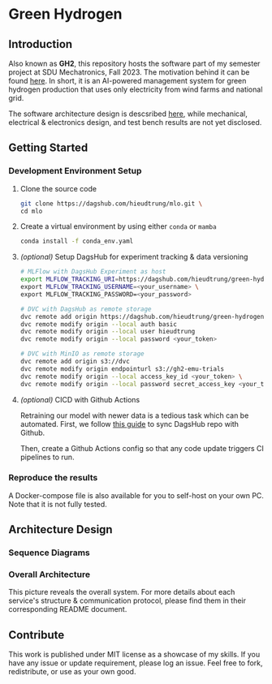 # Green Hydrogen

## Introduction

Also known as **GH2**, this repository hosts the software part of my semester project at SDU Mechatronics, Fall 2023. The motivation behind it can be found [here](https://www.notion.so/hdtcollab/Green-Hydrogen-bb72d77625bd4cf4a076ea8007fbf551?pvs=4
). In short, it is an AI-powered management system for green hydrogen production that uses only electricity from wind farms and national grid.

The software architecture design is descsribed [here](#architecture-design), while mechanical, electrical & electronics design, and test bench results are not yet disclosed.

## Getting Started

### Development Environment Setup

1. Clone the source code

    ```bash
    git clone https://dagshub.com/hieudtrung/mlo.git \
    cd mlo
    ```

2. Create a virtual environment
    by using either `conda` or `mamba`

    ```bash
    conda install -f conda_env.yaml
    ```

3. *(optional)* Setup DagsHub for experiment tracking & data versioning

    ```bash
    # MLFlow with DagsHub Experiment as host
    export MLFLOW_TRACKING_URI=https://dagshub.com/hieudtrung/green-hydrogen-gh2.mlflow \
    export MLFLOW_TRACKING_USERNAME=<your_username> \
    export MLFLOW_TRACKING_PASSWORD=<your_password>

    # DVC with DagsHub as remote storage
    dvc remote add origin https://dagshub.com/hieudtrung/green-hydrogen-gh2.dvc
    dvc remote modify origin --local auth basic 
    dvc remote modify origin --local user hieudtrung 
    dvc remote modify origin --local password <your_token>

    # DVC with MinIO as remote storage
    dvc remote add origin s3://dvc
    dvc remote modify origin endpointurl s3://gh2-emu-trials
    dvc remote modify origin --local access_key_id <your_token> \
    dvc remote modify origin --local password secret_access_key <your_token>
    ```

4. *(optional)* CICD with Github Actions

    Retraining our model with newer data is a tedious task which can be automated. First, we follow [this guide](https://dagshub.com/docs/integration_guide/github/index.html) to sync DagsHub repo with Github.

    Then, create a Github Actions config so that any code update triggers CI pipelines to run.

### Reproduce the results

A Docker-compose file is also available for you to self-host on your own PC. Note that it is not fully tested.

## Architecture Design

### Sequence Diagrams

### Overall Architecture

This picture reveals the overall system. For more details about each service's structure & communication protocol, please  find them in their corresponding README document.

## Contribute

This work is published under MIT license as a showcase of my skills. If you have any issue or update requirement, please log an issue. Feel free to fork, redistribute, or use as your own good.
